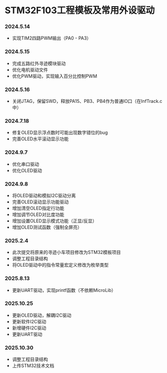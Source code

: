 # STM32F103工程模板及常用外设驱动
### 2024.5.14
- 实现TIM2四路PWM输出（PA0 - PA3）

### 2024.5.15
- 完成五路红外寻迹模块驱动
- 优化电机驱动文件
- 优化PWM驱动，实现输入百分比控制PWM

### 2024.5.16
- 关闭JTAG，保留SWD，释放PA15、PB3、PB4作为普通IO口（在InfTrack.c中）

### 2024.7.18
- 修复OLED显示浮点数时可能出现数字错位的bug
- 完善OLED水平滚动显示功能

### 2024.9.7
- 优化串口驱动
- 优化OLED驱动

### 2024.9.8
- 将OLED驱动和模拟I2C驱动分离
- 完善OLED滚动显示功能驱动
- 增加清空OLED指定行功能
- 增加调节OLED对比度功能
- 增加设置OLED显示模式功能（正显/反显）
- 增加OLED测试函数（强制全屏亮）

### 2025.2.4
- 此次提交将原来的寻迹小车项目修改为STM32模板项目
- 调整工程目录结构
- 将OLED驱动中的指令常量宏定义修改为枚举类型

### 2025.8.13
- 更新UART驱动，实现printf函数（不依赖MicroLib）

### 2025.10.25
- 更新OLED驱动，解耦I2C驱动
- 更新软件I2C驱动
- 新增硬件I2C驱动
- 更新UART驱动

### 2025.10.30
- 调整工程目录结构
- 上传STM32技术文档
